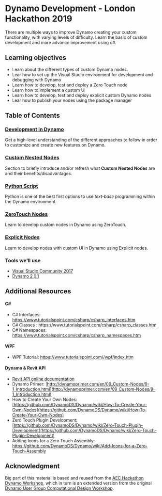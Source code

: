 # Dynamo Development - London Hackathon 2019

There are multiple ways to improve Dynamo creating your custom functionality, with varying levels of difficulty. Learn the basic of custom development and more advance improvement using c#.

## Learning objectives

* Learn about the different types of custom Dynamo nodes.
* Lear how to set up the Visual Studio environment for development and debugging with Dynamo
* Learn how to develop, test and deploy a Zero Touch node
* Learn how to implement a custom UI
* Learn how to develop, test and deploy explicit custom Dynamo nodes
* Lear how to publish your nodes using the package manager

## Table of Contents

### [Development in Dynamo](./00-DevelopmentInDynamo/00-Introduction.md)
Get a high-level understanding of the different approaches to follow in order to customize and create new features on Dynamo.

### [Custom Nested Nodes](./01-CustomNodes/00-Introduction.md)
Section to briefly introduce and/or refresh what **Custom Nested Nodes** are and their benefits/disadvantages.

### [Python Script](./02-PythonScript/00-Introduction.md)
Python is one of the best first options to use *text-base* programming within the Dynamo environment.

### [ZeroTouch Nodes](./03-ZeroTouch/00-Introduction.md)
Learn to develop custom nodes in Dynamo using ZeroTouch.

### [Explicit Nodes](./04-ExplicitNodes/00-Introduction.md)
Learn to develop nodes with custom UI in Dynamo using Explicit nodes.

### Tools we’ll use

* [Visual Studio Community 2017](https://www.visualstudio.com/downloads/)
* [Dynamo 2.0.1](http://dyn-builds-data.s3-us-west-2.amazonaws.com/DynamoInstall2.0.1.exe)

##  Additional Resources

#### C#
* C# Interfaces: https://www.tutorialspoint.com/csharp/csharp_interfaces.htm
* C# Classes : https://www.tutorialspoint.com/csharp/csharp_classes.htm
* C# Namespaces: https://www.tutorialspoint.com/csharp/csharp_namespaces.htm

#### WPF
* WPF Tutorial: https://www.tutorialspoint.com//wpf/index.htm

#### Dynamo & Revit API
* [Revit API online documentation](http://www.revitapidocs.com/)
* Dynamo Primer: [http://dynamoprimer.com/en/09_Custom-Nodes/9-1_Introduction.html](http://dynamoprimer.com/en/09_Custom-Nodes/9-1_Introduction.html)
* How to Create Your Own Nodes: [https://github.com/DynamoDS/Dynamo/wiki/How-To-Create-Your-Own-Nodes](https://github.com/DynamoDS/Dynamo/wiki/How-To-Create-Your-Own-Nodes)
* Zero Touch Plugin Development: [https://github.com/DynamoDS/Dynamo/wiki/Zero-Touch-Plugin-Development](https://github.com/DynamoDS/Dynamo/wiki/Zero-Touch-Plugin-Development)
* Adding Icons for a Zero Touch Assembly: https://github.com/DynamoDS/Dynamo/wiki/Add-Icons-for-a-Zero-Touch-Assembly


## Acknowledgment

Big part of this material is based and reused from the [AEC Hackathon Dynamo Workshop](https://github.com/radumg/AEC-hackathon-Dynamo-Workshop), which in turn is an extended version from the original [Dynamo User Group Computational Design Workshop](https://github.com/teocomi/dug-dynamo-unchained). 
